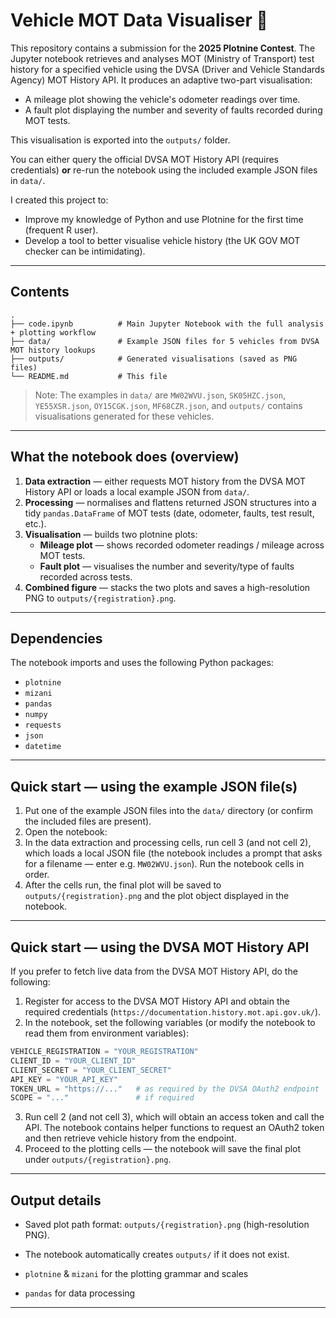 # Vehicle MOT Data Visualiser 🚗

This repository contains a submission for the **2025 Plotnine Contest**. The Jupyter notebook retrieves and analyses MOT (Ministry of Transport) test history for a specified vehicle using the DVSA (Driver and Vehicle Standards Agency) MOT History API. It produces an adaptive two-part visualisation:

- A mileage plot showing the vehicle's odometer readings over time.
- A fault plot displaying the number and severity of faults recorded during MOT tests.

This visualisation is exported into the `outputs/` folder.

You can either query the official DVSA MOT History API (requires credentials) **or** re-run the notebook using the included example JSON files in `data/`.

I created this project to:

- Improve my knowledge of Python and use Plotnine for the first time (frequent R user).
- Develop a tool to better visualise vehicle history (the UK GOV MOT checker can be intimidating).

---

## Contents

```
.
├── code.ipynb          # Main Jupyter Notebook with the full analysis + plotting workflow
├── data/               # Example JSON files for 5 vehicles from DVSA MOT history lookups
├── outputs/            # Generated visualisations (saved as PNG files)
└── README.md           # This file
```

> Note: The examples in `data/` are `MW02WVU.json`, `SK05HZC.json`, `YE55XSR.json`, `OY15CGK.json`, `MF68CZR.json`, and `outputs/` contains visualisations generated for these vehicles.

---

## What the notebook does (overview)

1. **Data extraction** — either requests MOT history from the DVSA MOT History API or loads a local example JSON from `data/`.
2. **Processing** — normalises and flattens returned JSON structures into a tidy `pandas.DataFrame` of MOT tests (date, odometer, faults, test result, etc.).
3. **Visualisation** — builds two plotnine plots:
   - **Mileage plot** — shows recorded odometer readings / mileage across MOT tests.
   - **Fault plot** — visualises the number and severity/type of faults recorded across tests.
4. **Combined figure** — stacks the two plots and saves a high-resolution PNG to `outputs/{registration}.png`.

---

## Dependencies

The notebook imports and uses the following Python packages:

- `plotnine`
- `mizani`
- `pandas`
- `numpy`
- `requests`
- `json`
- `datetime`

---

## Quick start — using the example JSON file(s)

1. Put one of the example JSON files into the `data/` directory (or confirm the included files are present).
2. Open the notebook:
3. In the data extraction and processing cells, run cell 3 (and not cell 2), which loads a local JSON file (the notebook includes a prompt that asks for a filename — enter e.g. `MW02WVU.json`). Run the notebook cells in order.
4. After the cells run, the final plot will be saved to `outputs/{registration}.png` and the plot object displayed in the notebook.

---

## Quick start — using the DVSA MOT History API

If you prefer to fetch live data from the DVSA MOT History API, do the following:

1. Register for access to the DVSA MOT History API and obtain the required credentials (`https://documentation.history.mot.api.gov.uk/`).
2. In the notebook, set the following variables (or modify the notebook to read them from environment variables):

```python
VEHICLE_REGISTRATION = "YOUR_REGISTRATION"
CLIENT_ID = "YOUR_CLIENT_ID"
CLIENT_SECRET = "YOUR_CLIENT_SECRET"
API_KEY = "YOUR_API_KEY"
TOKEN_URL = "https://..."   # as required by the DVSA OAuth2 endpoint
SCOPE = "..."               # if required
```

3. Run cell 2 (and not cell 3), which will obtain an access token and call the API. The notebook contains helper functions to request an OAuth2 token and then retrieve vehicle history from the endpoint.
4. Proceed to the plotting cells — the notebook will save the final plot under `outputs/{registration}.png`.

---

## Output details

- Saved plot path format: `outputs/{registration}.png` (high-resolution PNG).
- The notebook automatically creates `outputs/` if it does not exist.

- `plotnine` & `mizani` for the plotting grammar and scales
- `pandas` for data processing

---

